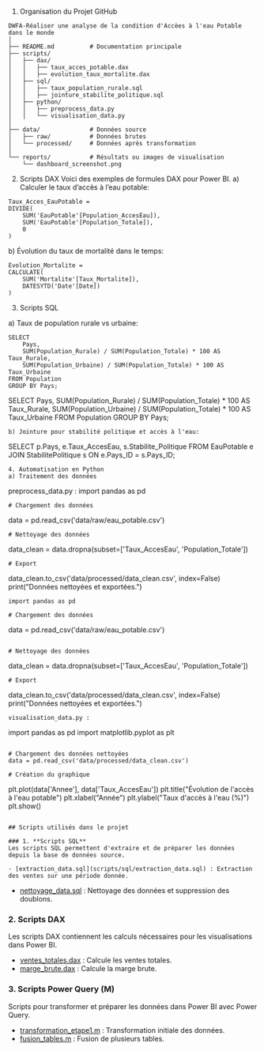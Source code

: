 1) Organisation du Projet GitHub
```
DWFA-Réaliser une analyse de la condition d'Accèes à l'eau Potable dans le monde
│
├── README.md          # Documentation principale
├── scripts/
│   ├── dax/
│   │   ├── taux_acces_potable.dax
│   │   ├── evolution_taux_mortalite.dax
│   ├── sql/
│   │   ├── taux_population_rurale.sql
│   │   ├── jointure_stabilite_politique.sql
│   ├── python/
│   │   ├── preprocess_data.py
│   │   └── visualisation_data.py
│
├── data/              # Données source
│   ├── raw/           # Données brutes
│   └── processed/     # Données après transformation
│
└── reports/           # Résultats ou images de visualisation
    └── dashboard_screenshot.png
```
2) Scripts DAX
Voici des exemples de formules DAX pour Power BI.
a) Calculer le taux d’accès à l’eau potable:
```
Taux_Acces_EauPotable = 
DIVIDE(
    SUM('EauPotable'[Population_AccesEau]),
    SUM('EauPotable'[Population_Totale]),
    0
)
```
b) Évolution du taux de mortalité dans le temps:
```
Evolution_Mortalite = 
CALCULATE(
    SUM('Mortalite'[Taux_Mortalite]),
    DATESYTD('Date'[Date])
)
```
3. Scripts SQL
   
a) Taux de population rurale vs urbaine:
```
SELECT 
    Pays, 
    SUM(Population_Rurale) / SUM(Population_Totale) * 100 AS Taux_Rurale,
    SUM(Population_Urbaine) / SUM(Population_Totale) * 100 AS Taux_Urbaine
FROM Population
GROUP BY Pays;
```
SELECT 
    Pays, 
    SUM(Population_Rurale) / SUM(Population_Totale) * 100 AS Taux_Rurale,
    SUM(Population_Urbaine) / SUM(Population_Totale) * 100 AS Taux_Urbaine
FROM Population
GROUP BY Pays;
```
b) Jointure pour stabilité politique et accès à l'eau:
```
SELECT 
    p.Pays, 
    e.Taux_AccesEau,
    s.Stabilite_Politique
FROM EauPotable e
JOIN StabilitePolitique s 
ON e.Pays_ID = s.Pays_ID;
```
4. Automatisation en Python
a) Traitement des données
```
preprocess_data.py :
import pandas as pd
```
# Chargement des données
```
data = pd.read_csv('data/raw/eau_potable.csv')
```
# Nettoyage des données
```
data_clean = data.dropna(subset=['Taux_AccesEau', 'Population_Totale'])
```
# Export
```
data_clean.to_csv('data/processed/data_clean.csv', index=False)
print("Données nettoyées et exportées.")
```
import pandas as pd

# Chargement des données
```
data = pd.read_csv('data/raw/eau_potable.csv')
```

# Nettoyage des données
```
data_clean = data.dropna(subset=['Taux_AccesEau', 'Population_Totale'])
```
# Export
```
data_clean.to_csv('data/processed/data_clean.csv', index=False)
print("Données nettoyées et exportées.")
```
visualisation_data.py :
```
import pandas as pd
import matplotlib.pyplot as plt
```

# Chargement des données nettoyées
data = pd.read_csv('data/processed/data_clean.csv')

# Création du graphique
```
plt.plot(data['Annee'], data['Taux_AccesEau'])
plt.title("Évolution de l'accès à l'eau potable")
plt.xlabel("Année")
plt.ylabel("Taux d'accès à l'eau (%)")
plt.show()
```

## Scripts utilisés dans le projet

### 1. **Scripts SQL**
Les scripts SQL permettent d'extraire et de préparer les données depuis la base de données source.

- [extraction_data.sql](scripts/sql/extraction_data.sql) : Extraction des ventes sur une période donnée.
```

- [nettoyage_data.sql](scripts/sql/nettoyage_data.sql) : Nettoyage des données et suppression des doublons.

### 2. **Scripts DAX**
Les scripts DAX contiennent les calculs nécessaires pour les visualisations dans Power BI.

- [ventes_totales.dax](scripts/dax/ventes_totales.dax) : Calcule les ventes totales.
- [marge_brute.dax](scripts/dax/marge_brute.dax) : Calcule la marge brute.

### 3. **Scripts Power Query (M)**
Scripts pour transformer et préparer les données dans Power BI avec Power Query.

- [transformation_etape1.m](scripts/powerquery/transformation_etape1.m) : Transformation initiale des données.
- [fusion_tables.m](scripts/powerquery/fusion_tables.m) : Fusion de plusieurs tables.
